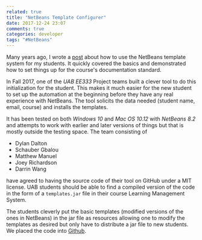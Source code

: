 ```yaml
---
related: true
title: "NetBeans Template Configurer"
date: 2017-12-24 23:07
comments: true
categories: developer
tags: "#NetBeans"
---
```


Many years ago, I wrote a [post][oldpost] about how to use the NetBeans template system for
my students.  It quickly covered the basics and demonstrated how to set things up
for the course's documentation standard.

In Fall 2017, one of the *UAB EE333* Project teams built a clever tool to do
this initialization for the student.  This makes it much easier for the new
student to set up the automation at the beginning before they have any real
experience with  NetBeans.  The tool solicits the data needed (student name,
email, course) and installs the templates.

It has been tested on both *Windows 10* and *Mac OS 10.12* with *NetBeans 8.2* and attempts
to work with earlier and later versions of things but that is mostly outside the
testing space.  The team consisting of

* Dylan Dalton
* Schauber Gbalou
* Matthew Manuel
* Joey Richardson
* Darrin Wang

have agreed to having the source code of their tool on GitHub under a MIT
license.  UAB students should be able to find a compiled version of the code
in the form of a `templates.jar` file in their course Learning Management
System.

The students cleverly put the basic templates (modified versions of the ones in 
NetBeans) in the jar file as resources allowing one to modify the templates as desired but only have to distribute a jar file to new students. 
We placed the code into [Github](code).

[oldpost]: blog/2009/09/24/configuring-netbeans-to-produce-custom-documentation-header/
[code]: https://github.com/dgreen/NetBeansTemplateConfig
